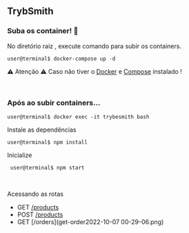 ## TrybSmith

###  Suba os container!  :whale:
 
  No diretório raiz , execute comando para subir os containers.
 
 ` user@terminal$ docker-compose up -d `
 
 ⚠ Atenção ⚠ 
 Caso não tiver o [Docker](https://docs.docker.com/engine/install/) e [Compose]( https://docs.docker.com/compose/install/ ) instalado ! 
 
 <br/>
 
###  Após ao subir containers...
 
  `user@terminal$ docker exec -it trybesmith bash`
  
  Instale as dependências
  
  `user@terminal$ npm install`
  
  Inicialize 
  
  ` user@terminal$ npm start`
  
  <br/>
  
  Acessando as rotas
  
  - GET [/products](get-trybesmith17-48-14.png)
  - POST [/products](post-trybSmith16-59-17.png)
  - GET [/orders](get-order2022-10-07 00-29-06.png)
  
  
